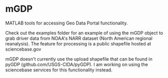 mGDP
====

MATLAB tools for accessing Geo Data Portal functionality.

Check out the examples folder for an example of using the mGDP object to grab driver data from NOAA's NARR dataset (North American regional reanalysis). The feature for processing is a public shapefile hosted at sciencebase.gov

mGDP doesn't currently use the upload shapefile that can be found in pyGDP (github.com/USGS-CIDA/pyGDP). I am working on using the sciencebase services for this functionality instead.  